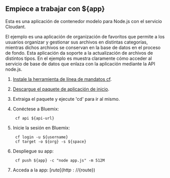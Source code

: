 Empiece a trabajar con ${app}
-------------------------------------
Esta es una aplicación de contenedor modelo para Node.js con el servicio Cloudant.

El ejemplo es una aplicación de organización de favoritos que permite a los usuarios organizar y gestionar sus archivos en distintas categorías, mientras dichos archivos se conservan en la base de datos en el proceso de fondo. Esta aplicación da soporte a la actualización de archivos de distintos tipos. En el ejemplo es muestra claramente cómo acceder al servicio de base de datos que enlaza con la aplicación mediante la API node.js. 

1. [Instale la herramienta de línea de mandatos cf](${doc-url}/#starters/buildingweb.html#install_cf).
2. [Descargue el paquete de aplicación de inicio](${ace-url}/rest/apps/${app-guid}/starter-download).
3. Extraiga el paquete y ejecute 'cd' para ir al mismo. 
4. Conéctese a Bluemix:

		cf api ${api-url}

5. Inicie la sesión en Bluemix:

		cf login -u ${username}
		cf target -o ${org} -s ${space}
		
6. Despliegue su app:

		cf push ${app} -c "node app.js" -m 512M

7. Acceda a la app: [${ruta}](http://${route})
